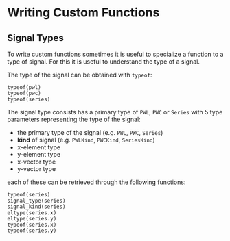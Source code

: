 # Writing Custom Functions

## Signal Types

To write custom functions sometimes it is useful to specialize a function to a type of signal.
For this it is useful to understand the type of a signal.

The type of the signal can be obtained with `typeof`:

```@repl s1
typeof(pwl)
typeof(pwc)
typeof(series)
```

The signal type consists has a primary type of `PWL`, `PWC` or `Series` with 5 type parameters representing the type of the signal:

- the primary type of the signal (e.g. `PWL`, `PWC`, `Series`)
- **kind** of signal (e.g. `PWLKind`, `PWCKind`, `SeriesKind`)
- x-element type
- y-element type
- x-vector type
- y-vector type

each of these can be retrieved through the following functions:

```@repl s1
typeof(series)
signal_type(series)
signal_kind(series)
eltype(series.x)
eltype(series.y)
typeof(series.x)
typeof(series.y)
```